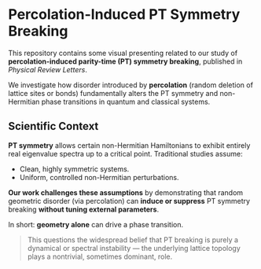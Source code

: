 # Percolation-Induced PT Symmetry Breaking

This repository contains some visual presenting related to our study of **percolation-induced parity-time (PT) symmetry breaking**, published in *Physical Review Letters*.

We investigate how disorder introduced by **percolation** (random deletion of lattice sites or bonds) fundamentally alters the PT symmetry and non-Hermitian phase transitions in quantum and classical systems.

## Scientific Context

**PT symmetry** allows certain non-Hermitian Hamiltonians to exhibit entirely real eigenvalue spectra up to a critical point. Traditional studies assume:
- Clean, highly symmetric systems.
- Uniform, controlled non-Hermitian perturbations.

**Our work challenges these assumptions** by demonstrating that random geometric disorder (via percolation) can **induce or suppress** PT symmetry breaking **without tuning external parameters**.

In short: **geometry alone** can drive a phase transition.

> This questions the widespread belief that PT breaking is purely a dynamical or spectral instability — the underlying lattice topology plays a nontrivial, sometimes dominant, role.
